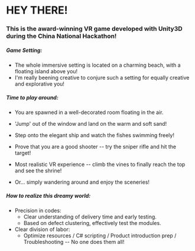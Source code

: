 # HEY THERE!

### This is the award-winning VR game developed with Unity3D during the China National Hackathon!

##### Game Setting: 
- The whole immersive setting is located on a charming beach, with a floating island above you!
- I'm really beening creative to conjure such a setting for equally creative and explorative you!

##### Time to play around:
- You are spawned in a well-decorated room floating in the air. 
- 'Jump' out of the window and land on the warm and soft sand!

- Step onto the elegant ship and watch the fishes swimming freely!

- Prove that you are a good shooter -- try the sniper rifle and hit the target!

- Most realistic VR experience -- climb the vines to finally reach the top and see the shrine!

- Or... simply wandering around and enjoy the sceneries!

##### How to realize this dreamy world:
- Precision in codes:  
  - Clear understanding of delivery time and early testing.
  - Based on defect clustering, effectively test the modules.
- Clear division of labor:
  - Optimize resources / C# scripting / Product introduction prep / Troubleshooting -- No one does them all!

